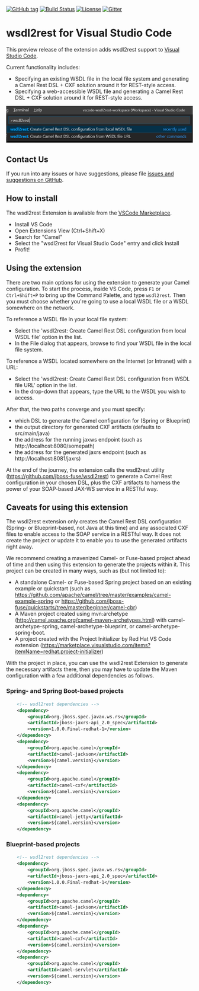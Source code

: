 [![GitHub tag](https://img.shields.io/github/tag/camel-tooling/vscode-wsdl2rest.svg?style=plastic)]()
[![Build Status](https://travis-ci.org/camel-tooling/vscode-wsdl2rest.svg?branch=master)](https://travis-ci.org/camel-tooling/vscode-wsdl2rest)
[![License](https://img.shields.io/badge/license-Apache%202-blue.svg)]()
[![Gitter](https://img.shields.io/gitter/room/camel-tooling/Lobby.js.svg)](https://gitter.im/camel-tooling/Lobby)

# wsdl2rest for Visual Studio Code
This preview release of the extension adds wsdl2rest support to [Visual Studio Code](https://code.visualstudio.com/).

Current functionality includes:
* Specifying an existing WSDL file in the local file system and generating a Camel Rest DSL + CXF solution around it for REST-style access.
* Specifying a web-accessible WSDL file and generating a Camel Rest DSL + CXF solution around it for REST-style access.


![wsdl2rest in Command Palette](./images/wsdl2rest-dropdown.png "wsdl2rest in Command Palette")

## Contact Us
If you run into any issues or have suggestions, please file [issues and suggestions on GitHub](https://github.com/camel-tooling/vscode-wsdl2rest/issues).

## How to install
The wsdl2rest Extension is available from the [VSCode Marketplace](https://marketplace.visualstudio.com/items?itemName=camel-tooling.vscode-wsdl2rest).

* Install VS Code
* Open Extensions View (Ctrl+Shift+X)
* Search for "Camel"
* Select the "wsdl2rest for Visual Studio Code" entry and click Install
* Profit!

## Using the extension
There are two main options for using the extension to generate your Camel configuration. To start the process, inside VS Code, press `F1` or `Ctrl+Shift+P` to bring up the Command Palette, and type `wsdl2rest`. Then you must choose whether you're going to use a local WSDL file or a WSDL somewhere on the network.

To reference a WSDL file in your local file system:

* Select the 'wsdl2rest: Create Camel Rest DSL configuration from local WSDL file' option in the list.
* In the File dialog that appears, browse to find your WSDL file in the local file system.

To reference a WSDL located somewhere on the Internet (or Intranet) with a URL:

* Select the 'wsdl2rest: Create Camel Rest DSL configuration from WSDL file URL' option in the list.
* In the drop-down that appears, type the URL to the WSDL you wish to access.

After that, the two paths converge and you must specify:

* which DSL to generate the Camel configuration for (Spring or Blueprint)
* the output directory for generated CXF artifacts (defaults to src/main/java)
* the address for the running jaxws endpoint (such as http://localhost:8080/somepath)
* the address for the generated jaxrs endpoint (such as http://localhost:8081/jaxrs)

At the end of the journey, the extension calls the wsdl2rest utility (https://github.com/jboss-fuse/wsdl2rest) to generate a Camel Rest configuration in your chosen DSL, plus the CXF artifacts to harness the power of your SOAP-based JAX-WS service in a RESTful way. 

## Caveats for using this extension

The wsdl2rest extension only creates the Camel Rest DSL configuration (Spring- or Blueprint-based, not Java at this time) and any
associated CXF files to enable access to the SOAP service in a RESTful way. It does not create the project or update it to enable
you to use the generated artifacts right away.

We recommend creating a mavenized Camel- or Fuse-based project ahead of time and then using this extension to generate
the projects within it. This project can be created in many ways, such as (but not limited to):

* A standalone Camel- or Fuse-based Spring project based on an existing example or quickstart (such as https://github.com/apache/camel/tree/master/examples/camel-example-spring or https://github.com/jboss-fuse/quickstarts/tree/master/beginner/camel-cbr)
* A Maven project created using mvn:archetype (http://camel.apache.org/camel-maven-archetypes.html) with camel-archetype-spring, camel-archetype-blueprint, or camel-archetype-spring-boot.
* A project created with the Project Initializer by Red Hat VS Code extension (https://marketplace.visualstudio.com/items?itemName=redhat.project-initializer)

With the project in place, you can use the wsdl2rest Extension to generate the necessary artifacts there, then you may have to 
update the Maven configuration with a few additional dependencies as follows.

### Spring- and Spring Boot-based projects

```xml
    <!-- wsdl2rest dependencies -->
    <dependency>
        <groupId>org.jboss.spec.javax.ws.rs</groupId>
        <artifactId>jboss-jaxrs-api_2.0_spec</artifactId>
        <version>1.0.0.Final-redhat-1</version>
    </dependency>
    <dependency>
        <groupId>org.apache.camel</groupId>
        <artifactId>camel-jackson</artifactId>
        <version>${camel.version}</version>
    </dependency>
    <dependency>
        <groupId>org.apache.camel</groupId>
        <artifactId>camel-cxf</artifactId>
        <version>${camel.version}</version>
    </dependency>
    <dependency>
        <groupId>org.apache.camel</groupId>
        <artifactId>camel-jetty</artifactId>
        <version>${camel.version}</version>
    </dependency>
```

### Blueprint-based projects

```xml
    <!-- wsdl2rest dependencies -->
    <dependency>
        <groupId>org.jboss.spec.javax.ws.rs</groupId>
        <artifactId>jboss-jaxrs-api_2.0_spec</artifactId>
        <version>1.0.0.Final-redhat-1</version>
    </dependency>
    <dependency>
        <groupId>org.apache.camel</groupId>
        <artifactId>camel-jackson</artifactId>
        <version>${camel.version}</version>
    </dependency>
    <dependency>
        <groupId>org.apache.camel</groupId>
        <artifactId>camel-cxf</artifactId>
        <version>${camel.version}</version>
    </dependency>
    <dependency>
        <groupId>org.apache.camel</groupId>
        <artifactId>camel-servlet</artifactId>
        <version>${camel.version}</version>
    </dependency>
```

